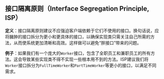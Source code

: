 ## **接口隔离原则（Interface Segregation Principle, ISP）**

**定义**：接口隔离原则建议不应强迫客户端依赖于它们不使用的接口。换句话说，应将臃肿的接口拆分为更小和更具体的接口，以确保实现类只需关注自己所需的方法，从而使系统更加清晰和高效。这样做可以避免“胖接口”带来的问题。

**例子**：如果我们有一个庞大的`Worker`接口，包含了全职员工和兼职员工的所有方法。这会导致某些实现类不得不实现一些根本用不到的方法。ISP建议我们将`Worker`接口拆分为`FullTimeWorker`和`PartTimeWorker`等更小的接口，以满足不同需求。